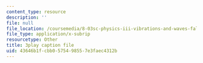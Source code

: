 ```yaml
---
content_type: resource
description: ''
file: null
file_location: /coursemedia/8-03sc-physics-iii-vibrations-and-waves-fall-2016/43646b1fcbb0575498557e3faec4312b_RhIh1zw0-BM.vtt
file_type: application/x-subrip
resourcetype: Other
title: 3play caption file
uid: 43646b1f-cbb0-5754-9855-7e3faec4312b
---
```


